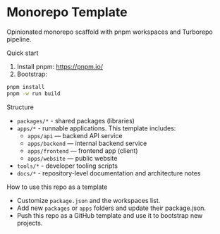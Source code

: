 # Monorepo Template

Opinionated monorepo scaffold with pnpm workspaces and Turborepo pipeline.

Quick start

1. Install pnpm: https://pnpm.io/
2. Bootstrap:

```bash
pnpm install
pnpm -w run build
```

Structure

- `packages/*` - shared packages (libraries)
- `apps/*` - runnable applications. This template includes:
	- `apps/api` — backend API service
	- `apps/backend` — internal backend service
	- `apps/frontend` — frontend app (client)
	- `apps/website` — public website
- `tools/*` - developer tooling scripts
- `docs/*` - repository-level documentation and architecture notes

How to use this repo as a template

- Customize `package.json` and the workspaces list.
- Add new `packages` or `apps` folders and update their package.json.
- Push this repo as a GitHub template and use it to bootstrap new projects.
